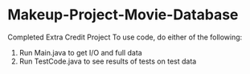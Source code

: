 # Makeup-Project-Movie-Database
Completed Extra Credit Project
To use code, do either of the following:
1. Run Main.java to get I/O and full data
2. Run TestCode.java to see results of tests on test data
